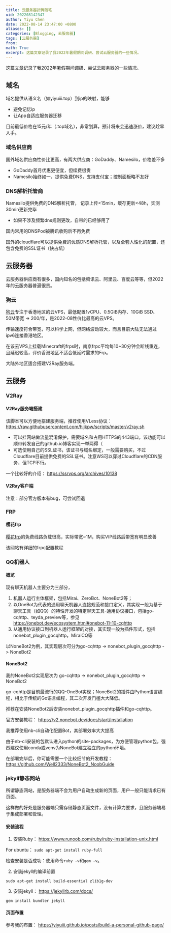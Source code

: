 ```yaml
---
title: 云服务器折腾随笔
uid: 202208142347
author: Yiyu Chen
date: 2022-08-14 23:47:00 +0800
aliases: []
categories: [Blogging, 云服务器]
tags: [云服务器]
from: 
math: True
excerpt: 这篇文章记录了我2022年暑假期间调研、尝试云服务器的一些情况。 
---
```

这篇文章记录了我2022年暑假期间调研、尝试云服务器的一些情况。 

## 域名
域名提供从语义名（如yiyuiii.top）到ip的映射，能够
- 避免记忆ip
- 让App自适应服务器迁移

目前最低价格在15元/年（.top域名），非常划算，预计将来会迅速涨价，建议趁早入手。

### 域名供应商
国外域名供应商性价比更高，有两大供应商：GoDaddy、Namesilo，价格差不多
- GoDaddy首月优惠更便宜，但续费很贵
- Namesilo始终如一，提供免费DNS，支持支付宝；控制面板略不友好

### DNS解析托管商
Namesilo提供免费的DNS解析托管， 记录上传<15min，缓存更新<48h，实测30min更新完毕
- 如果不涉及频繁dns规则更改，自带的已经够用了

国内常用的DNSPod被腾讯收购后不再免费

国外的cloudflare可以提供免费的优质DNS解析托管，以及全套人性化的配置，还包含免费的SSL证书（快占坑）


## 云服务器
云服务器供应商有很多，国内知名的包括腾讯云、阿里云、百度云等等，但2022年的云服务器普遍很贵。

### 狗云
[狗云](https://ticket.dogyun.com/)专注于香港地区的云VPS，最低配置1vCPU、0.5GiB内存、10GiB SSD、50M带宽 -> 200/年，是2022-08性价比最高的云VPS。

传输速度符合带宽，可以科学上网，但网络波动较大，而且目前大陆无法通过ipv6连接香港地区。

在该云VPS上挂载Minecraft的frps时，南京frpc平均每10~30分钟会断线重连，且延迟较高，评价香港地区不适合低延时需求的Frp。

大陆外地区适合搭建V2Ray服务端。

## 云服务
### V2Ray
#### V2Ray服务端搭建
该脚本可以方便地搭建服务端，推荐使用VLess协议：
https://raw.githubusercontent.com/hijkpw/scripts/master/v2ray.sh
- 可以挂网站做流量混淆保护，需要域名和占用HTTPS的443端口，该功能可以顺带转发自己的github.io博客实现一举两得（
- 可选使用自己的SSL证书，该证书与域名绑定，一般需要购买，不过Cloudflare目前提供免费的SSL证书。注意WS可以穿过Cloudflare的CDN服务，但TCP不行。

一个比较好的介绍： https://ssrvps.org/archives/10138

#### V2Ray客户端
注意：部分官方版本有bug，可尝试回退

### FRP
#### 樱花frp
[樱花frp](https://www.natfrp.com/tunnel/)的免费线路负载很高，实际带宽~1M，购买VIP线路后带宽有明显改善

该网站有详细的frpc配置教程

### QQ机器人
#### 概览
现有聊天机器人主要分为三部分，
1. 机器人运行主体框架，包括Mirai、ZeroBot、NoneBot2等；
2. 以OneBot为代表的通用聊天机器人连接规范和接口定义，其实现一般为基于聊天工具（如QQ）的特性开发的特定聊天工具-通用协议接口，包括go-cqhttp、teyda_preview等，参见 https://onebot.dev/ecosystem.html#onebot-11-10-cqhttp
3. 从通用协议接口到机器人运行框架的对接，其实现一般为插件形式，包括nonebot_plugin_gocqhttp，MiraiCQ等

以NoneBot2为例，其实现层次可分为go-cqhttp -> nonebot_plugin_gocqhttp -> NoneBot2

#### NoneBot2
我的NoneBot2实现层次为 go-cqhttp -> nonebot_plugin_gocqhttp -> NoneBot2

go-cqhttp是目前最流行的QQ-OneBot实现；NoneBot2的插件由Python语言编程，相比于传统的Go语言编程，其二次开发门槛大大降低。

推荐在安装NoneBot2后安装nonebot_plugin_gocqhttp插件和go-cqhttp。

官方安装教程： https://v2.nonebot.dev/docs/start/installation

我推荐使用nb-cli自动化配置Bot，其部署效率大大提高

由于nb-cli安装的包默认进入python的site-packages，为方便管理python包，强烈建议使用conda或venv为NoneBot建立独立的python环境。

在部署完毕后，你可能需要一个比较细节的开发教程： https://github.com/Well2333/NoneBot2_NoobGuide

### jekyll静态网站
所谓静态网站，是服务器端不会为用户自动生成新的页面，用户一般只能请求已有页面。

这样做的好处是服务器端只需存储静态页面文件，没有计算力要求，且服务器端易于集成部署和管理。

#### 安装流程
1. 安装Ruby： https://www.runoob.com/ruby/ruby-installation-unix.html

For ubuntu： `sudo apt-get install ruby-full`

检查安装是否成功：使用命令`ruby -v`和`gem -v`。

2. 安装jekyll的编译前置

`sudo apt-get install build-essential zlib1g-dev`

3. 安装jekyll： https://jekyllrb.com/docs/

`gem install bundler jekyll`

#### 页面布置
参考我的布置： https://yiyuiii.github.io/posts/build-a-personal-github-page/